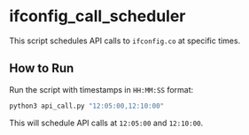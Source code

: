 # ifconfig_call_scheduler

This script schedules API calls to `ifconfig.co` at specific times.

## How to Run
Run the script with timestamps in `HH:MM:SS` format:
```sh
python3 api_call.py "12:05:00,12:10:00"
```

This will schedule API calls at `12:05:00` and `12:10:00`.


